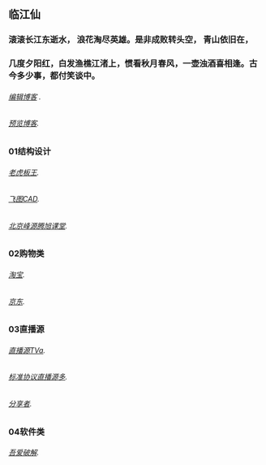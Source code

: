 ## 临江仙
### 滚滚长江东逝水， 浪花淘尽英雄。是非成败转头空， 青山依旧在，
### 几度夕阳红，白发渔樵江渚上，惯看秋月春风，一壶浊酒喜相逢。古今多少事，都付笑谈中。
###### [编辑博客](https://github.com/1734320/1734320.github.io/edit/master/README.md) .
###### [预览博客](https://1734320.github.io/).

### 01结构设计
######  [老虎板王](http://www.banwangcad.com/index.aspx).
######  [飞图CAD](https://www.ftcad.com/).
###### [北京峰源腾旭课堂](https://ke.qq.com/course/133303?taid=12328733688072375).

### 02购物类
###### [淘宝](https://www.taobao.com/).
###### [京东](https://www.jd.com//).


### 03直播源

###### [直播源TVa](https://1734320.github.io/tva.txt).
###### [标准协议直播源多](https://github.com/SPX372928/MyIPTV).
###### [分享者](https://www.sharerw.com/).




### 04软件类
###### [吾爱破解](https://www.52pojie.cn/).


